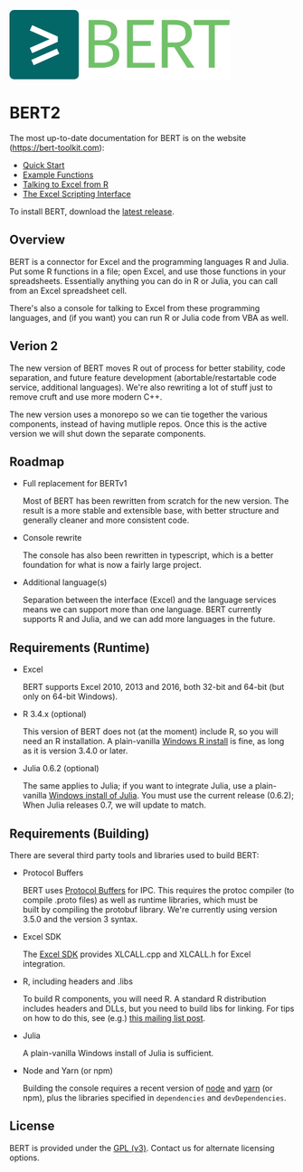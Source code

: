 [<img src="bert2-logo.svg">](https://bert-toolkit.com/)

BERT2
=====

The most up-to-date documentation for BERT is on the website (https://bert-toolkit.com):

 * [Quick Start][1]
 * [Example Functions][2]
 * [Talking to Excel from R][3]
 * [The Excel Scripting Interface][4]

To install BERT, download the [latest release][5].

[1]: http://bert-toolkit.com/bert-quick-start
[2]: http://bert-toolkit.com/bert-example-functions
[3]: http://bert-toolkit.com/talking-to-excel-from-r
[4]: http://bert-toolkit.com/excel-scripting-interface-in-r
[5]: https://github.com/sdllc/Basic-Excel-R-Toolkit/releases/latest

Overview
--------

BERT is a connector for Excel and the programming languages R and Julia. 
Put some R functions in a file; open Excel, and use those functions in your 
spreadsheets. Essentially anything you can do in R or Julia, you can call 
from an Excel spreadsheet cell. 

There's also a console for talking to Excel from these programming languages, 
and (if you want) you can run R or Julia code from VBA as well.

Verion 2
--------

The new version of BERT moves R out of process for better stability, code
separation, and future feature development (abortable/restartable code service,
additional languages). We're also rewriting a lot of stuff just to remove cruft
and use more modern C++.

The new version uses a monorepo so we can tie together the various components,
instead of having mutliple repos.  Once this is the active version we will 
shut down the separate components.

Roadmap
-------

 * Full replacement for BERTv1

   Most of BERT has been rewritten from scratch for the new version. The result
   is a more stable and extensible base, with better structure and generally 
   cleaner and more consistent code.

 * Console rewrite

   The console has also been rewritten in typescript, which is a better 
   foundation for what is now a fairly large project. 

 * Additional language(s)

   Separation between the interface (Excel) and the language services means
   we can support more than one language. BERT currently supports R and Julia,
   and we can add more languages in the future.

Requirements (Runtime)
----------------------

 * Excel  

   BERT supports Excel 2010, 2013 and 2016, both 32-bit and 64-bit (but 
   only on 64-bit Windows).

 * R 3.4.x (optional)
  
   This version of BERT does not (at the moment) include R, so you will need
   an R installation. A plain-vanilla [Windows R install][6] is fine, as long  
   as it is version 3.4.0 or later.

 * Julia 0.6.2 (optional)

   The same applies to Julia; if you want to integrate Julia, use a plain-
   vanilla [Windows install of Julia][7]. You must use the current release
   (0.6.2); When Julia releases 0.7, we will update to match.

Requirements (Building)
-----------------------

There are several third party tools and libraries used to build BERT:

 * Protocol Buffers

   BERT uses [Protocol Buffers][8] for IPC. This requires the protoc compiler
   (to compile .proto files) as well as runtime libraries, which must be  
   built by compiling the protobuf library. We're currently using version 
   3.5.0 and the version 3 syntax.

 * Excel SDK

   The [Excel SDK][9] provides XLCALL.cpp and XLCALL.h for Excel integration.

 * R, including headers and .libs

   To build R components, you will need R. A standard R distribution includes 
   headers and DLLs, but you need to build libs for linking. For tips on how 
   to do this, see (e.g.) [this mailing list post][10].

 * Julia

   A plain-vanilla Windows install of Julia is sufficient.

 * Node and Yarn (or npm)

   Building the console requires a recent version of [node][11] and [yarn][12] 
   (or npm), plus the libraries specified in `dependencies` and 
   `devDependencies`.

License
-------

BERT is provided under the [GPL (v3)][13]. Contact us for alternate licensing
options.

[6]: https://cran.r-project.org/bin/windows/base/
[7]: https://julialang.org/

[8]: https://developers.google.com/protocol-buffers/
[9]: https://msdn.microsoft.com/en-us/library/office/bb687883.aspx
[10]: https://stat.ethz.ch/pipermail/r-devel/2010-October/058833.html
[11]: https://nodejs.org
[12]: https://yarnpkg.com
[13]: https://www.gnu.org/licenses/gpl-3.0.md